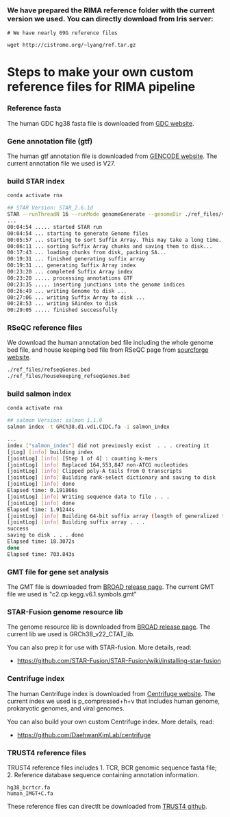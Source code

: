 ### We have prepared the RIMA reference folder with the current version we used. You can directly download from Iris server:

```
# We have nearly 69G reference files

wget http://cistrome.org/~lyang/ref.tar.gz 

```


# Steps to make your own custom reference files for RIMA pipeline

### Reference fasta

The human GDC hg38 fasta file is downloaded from [GDC website](https://gdc.cancer.gov/about-data/gdc-data-processing/gdc-reference-files). 

### Gene annotation file (gtf)

The human gtf annotation file is downloaded from [GENCODE website](https://www.gencodegenes.org/human/). The current annotation file we used is V27.


### build STAR index

```bash
conda activate rna

## STAR Version: STAR_2.6.1d
STAR --runThreadN 16 --runMode genomeGenerate --genomeDir ./ref_files/v27_index --genomeFastaFiles GRCh38.d1.vd1.CIDC.fa --sjdbGTFfile gencode.v27.annotation.gtf
...
00:04:54 ..... started STAR run
00:04:54 ... starting to generate Genome files
00:05:57 ... starting to sort Suffix Array. This may take a long time...
00:06:11 ... sorting Suffix Array chunks and saving them to disk...
00:17:43 ... loading chunks from disk, packing SA...
00:19:31 ... finished generating suffix array
00:19:31 ... generating Suffix Array index
00:23:20 ... completed Suffix Array index
00:23:20 ..... processing annotations GTF
00:23:35 ..... inserting junctions into the genome indices
00:26:49 ... writing Genome to disk ...
00:27:06 ... writing Suffix Array to disk ...
00:28:53 ... writing SAindex to disk
00:29:05 ..... finished successfully
```
### RSeQC reference files

We download the human annotation bed file including the whole genome bed file, and house keeping bed file from RSeQC page from [sourcforge website](https://sourceforge.net/projects/rseqc/files/BED/Human_Homo_sapiens/).

```bash
./ref_files/refseqGenes.bed
./ref_files/housekeeping_refseqGenes.bed
```

### build salmon index

```bash
conda activate rna

## salmon Version: salmon 1.1.0
salmon index -t GRCh38.d1.vd1.CIDC.fa -i salmon_index

...
index ["salmon_index"] did not previously exist  . . . creating it
[jLog] [info] building index 
[jointLog] [info] [Step 1 of 4] : counting k-mers
[jointLog] [info] Replaced 164,553,847 non-ATCG nucleotides
[jointLog] [info] Clipped poly-A tails from 0 transcripts
[jointLog] [info] Building rank-select dictionary and saving to disk
[jointLog] [info] done
Elapsed time: 0.191866s
[jointLog] [info] Writing sequence data to file . . .
[jointLog] [info] done
Elapsed time: 1.91244s
[jointLog] [info] Building 64-bit suffix array (length of generalized text is 3,088,286,426)
[jointLog] [info] Building suffix array . . .
success
saving to disk . . . done
Elapsed time: 18.3072s
done
Elapsed time: 703.843s
```
### GMT file for gene set analysis

The GMT file is downloaded from [BROAD release page](https://data.broadinstitute.org/gsea-msigdb/msigdb/release/6.1/). The current GMT file we used is "c2.cp.kegg.v6.1.symbols.gmt"


### STAR-Fusion genome resource lib

The genome resource lib is downloaded from [BROAD release page](https://www.gencodegenes.org/human/). The current lib we used is GRCh38_v22_CTAT_lib.

You can also prep it for use with STAR-fusion.
More details, read:

*  https://github.com/STAR-Fusion/STAR-Fusion/wiki/installing-star-fusion


### Centrifuge index

The human Centrifuge index is downloaded from [Centrifuge website](http://www.ccb.jhu.edu/software/centrifuge/). The current index we used is p_compressed+h+v that includes human genome, prokaryotic genomes, and viral genomes.

You can also build your own custom Centrifuge index. 
More details, read:

*  https://github.com/DaehwanKimLab/centrifuge

### TRUST4 reference files

TRUST4 reference files includes 1. TCR, BCR genomic sequence fasta file; 2. Reference database sequence containing annotation information.

```
hg38_bcrtcr.fa
human_IMGT+C.fa
```
These reference files can directlt be downloaded from [TRUST4 github](https://github.com/liulab-dfci/TRUST4).



